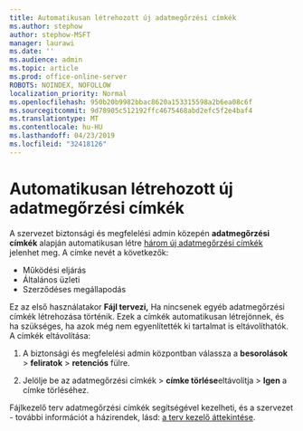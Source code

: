 ```yaml
---
title: Automatikusan létrehozott új adatmegőrzési címkék
ms.author: stephow
author: stephow-MSFT
manager: laurawi
ms.date: ''
ms.audience: admin
ms.topic: article
ms.prod: office-online-server
ROBOTS: NOINDEX, NOFOLLOW
localization_priority: Normal
ms.openlocfilehash: 950b20b9982bbac8620a153315598a2b6ea08c6f
ms.sourcegitcommit: 9d78905c512192ffc4675468abd2efc5f2e4baf4
ms.translationtype: MT
ms.contentlocale: hu-HU
ms.lasthandoff: 04/23/2019
ms.locfileid: "32418126"
---
```

# <a name="new-retention-labels-created-automatically"></a>Automatikusan létrehozott új adatmegőrzési címkék

A szervezet biztonsági és megfelelési admin közepén **adatmegőrzési címkék** alapján automatikusan létre [három új adatmegőrzési címkék](https://docs.microsoft.com/en-us/office365/securitycompliance/file-plan-manager#default-retention-labels-and-label-policy) jelenhet meg. A címke nevét a következők:

- Működési eljárás
- Általános üzleti
- Szerződéses megállapodás

Ez az első használatakor **Fájl tervezi,** Ha nincsenek egyéb adatmegőrzési címkék létrehozása történik. Ezek a címkék automatikusan létrejönnek, és ha szükséges, ha azok még nem egyenlítették ki tartalmat is eltávolíthatók. A címkék eltávolítása:

1. A biztonsági és megfelelési admin központban válassza a **besorolások** > **feliratok** > **retenciós** fülre.

1. Jelölje be az adatmegőrzési címkék > **címke törlése**eltávolítja > **Igen** a címke törléséhez.

Fájlkezelő terv adatmegőrzési címkék segítségével kezelheti, és a szervezet - további információt a házirendek, lásd: [a terv kezelő áttekintése](https://docs.microsoft.com/en-us/office365/securitycompliance/file-plan-manager).